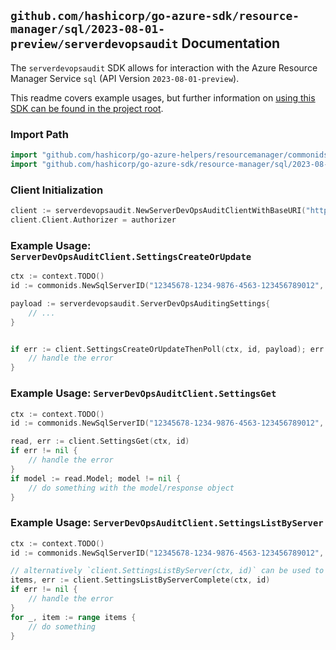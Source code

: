 
## `github.com/hashicorp/go-azure-sdk/resource-manager/sql/2023-08-01-preview/serverdevopsaudit` Documentation

The `serverdevopsaudit` SDK allows for interaction with the Azure Resource Manager Service `sql` (API Version `2023-08-01-preview`).

This readme covers example usages, but further information on [using this SDK can be found in the project root](https://github.com/hashicorp/go-azure-sdk/tree/main/docs).

### Import Path

```go
import "github.com/hashicorp/go-azure-helpers/resourcemanager/commonids"
import "github.com/hashicorp/go-azure-sdk/resource-manager/sql/2023-08-01-preview/serverdevopsaudit"
```


### Client Initialization

```go
client := serverdevopsaudit.NewServerDevOpsAuditClientWithBaseURI("https://management.azure.com")
client.Client.Authorizer = authorizer
```


### Example Usage: `ServerDevOpsAuditClient.SettingsCreateOrUpdate`

```go
ctx := context.TODO()
id := commonids.NewSqlServerID("12345678-1234-9876-4563-123456789012", "example-resource-group", "serverValue")

payload := serverdevopsaudit.ServerDevOpsAuditingSettings{
	// ...
}


if err := client.SettingsCreateOrUpdateThenPoll(ctx, id, payload); err != nil {
	// handle the error
}
```


### Example Usage: `ServerDevOpsAuditClient.SettingsGet`

```go
ctx := context.TODO()
id := commonids.NewSqlServerID("12345678-1234-9876-4563-123456789012", "example-resource-group", "serverValue")

read, err := client.SettingsGet(ctx, id)
if err != nil {
	// handle the error
}
if model := read.Model; model != nil {
	// do something with the model/response object
}
```


### Example Usage: `ServerDevOpsAuditClient.SettingsListByServer`

```go
ctx := context.TODO()
id := commonids.NewSqlServerID("12345678-1234-9876-4563-123456789012", "example-resource-group", "serverValue")

// alternatively `client.SettingsListByServer(ctx, id)` can be used to do batched pagination
items, err := client.SettingsListByServerComplete(ctx, id)
if err != nil {
	// handle the error
}
for _, item := range items {
	// do something
}
```
